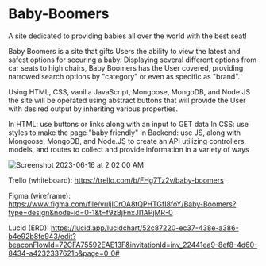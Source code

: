 # Baby-Boomers

A site dedicated to providing babies all over the world with the best seat!

Baby Boomers is a site that gifts Users the ability to view the latest and safest options for securing a baby.  Displaying several different options from car seats to high chairs, Baby Boomers has the User covered, providing  narrowed search options by "category" or even as specific as "brand".

Using HTML, CSS, vanilla JavaScript, Mongoose, MongoDB, and Node.JS the site will be operated using abstract buttons that will provide the User with desired output by inheriting various properties.

  In HTML: use buttons or links along with an input to GET data
  In CSS: use styles to make the page "baby friendly"
  In Backend: use JS, along with Mongoose, MongoDB, and Node.JS to create an API utilizing controllers, models, and routes to collect and provide information in a variety of ways
  
![Screenshot 2023-06-16 at 2 02 00 AM](https://github.com/R-O-N-2/Baby-Boomers/assets/132020474/6d7b9604-b367-47f3-8ffe-c88d92a48a6c)

Trello (whiteboard): https://trello.com/b/FHg7Tz2v/baby-boomers

Figma (wireframe): https://www.figma.com/file/vuljICrOA8tQPHTGfI8foY/Baby-Boomers?type=design&node-id=0-1&t=f9zBjFnxJI1APjMR-0

Lucid (ERD): https://lucid.app/lucidchart/52c87220-ec37-438e-a386-b4e92b8fe943/edit?beaconFlowId=72CFA75592EAE13F&invitationId=inv_22441ea9-8ef8-4d60-8434-a4232337621b&page=0_0#


